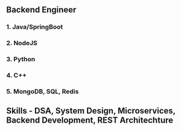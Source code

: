 ## Backend Engineer
### 1. Java/SpringBoot
### 2. NodeJS
### 3. Python
### 4. C++
### 5. MongoDB, SQL, Redis

## Skills - DSA, System Design, Microservices, Backend Development, REST Architechture

<!--
**Shubhanshu2901/Shubhanshu2901** is a ✨ _special_ ✨ repository because its `README.md` (this file) appears on your GitHub profile.

Here are some ideas to get you started:

- 🔭 I’m currently working on ...
- 🌱 I’m currently learning ...
- 👯 I’m looking to collaborate on ...
- 🤔 I’m looking for help with ...
- 💬 Ask me about ...
- 📫 How to reach me: ...
- 😄 Pronouns: ...
- ⚡ Fun fact: ...
-->
